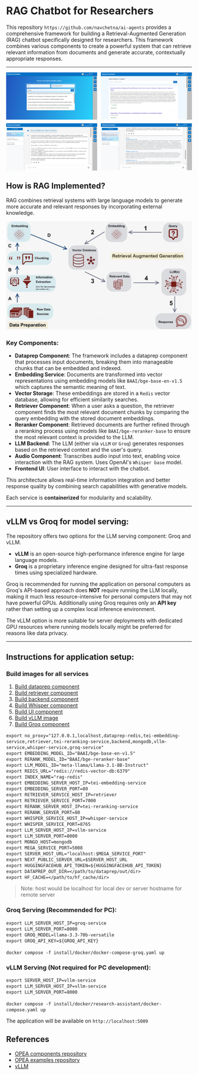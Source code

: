 # RAG Chatbot for Researchers

This repository `https://github.com/navchetna/ai-agents` provides a comprehensive framework for building a Retrieval-Augmented Generation (RAG) chatbot specifically designed for researchers. This framework combines various components to create a powerful system that can retrieve relevant information from documents and generate accurate, contextually appropriate responses.

---
<div style="display: grid; grid-template-columns: 1fr 1fr; gap: 10px;">
  <img src="./assets/img/ra-1.png" alt="1. Paper search" />
  <img src="./assets/img/ra-2.png" alt="2. View search results" />
  <img src="./assets/img/ra-3.png" alt="3. Chatbot interface" />
  <img src="./assets/img/ra-4.png" alt="4. View sources for response" />
</div>

## How is RAG Implemented?

RAG combines retrieval systems with large language models to generate more accurate and relevant responses by incorporating external knowledge.

![RAG Architecure](./assets/img/rag-architecture.png)
### Key Components:
- **Dataprep Component**:  The framework includes a dataprep component that processes input documents, breaking them into manageable chunks that can be embedded and indexed.
- **Embedding Service**: Documents are transformed into vector representations using embedding models like `BAAI/bge-base-en-v1.5` which captures the semantic meaning of text.
- **Vector Storage**: These embeddings are stored in a `Redis` vector database, allowing for efficient similarity searches.
- **Retriever Component**: When a user asks a question, the retriever component finds the most relevant document chunks by comparing the query embedding with the stored document embeddings.
- **Reranker Component**: Retrieved documents are further refined through a reranking process using models like `BAAI/bge-reranker-base` to ensure the most relevant context is provided to the LLM.
- **LLM Backend**: The LLM (either via `vLLM` or `Groq`) generates responses based on the retrieved context and the user's query.
- **Audio Component**:  Transcribes audio input into text, enabling voice interaction with the RAG system. Uses OpenAI's `Whisper base` model. 
- **Frontend UI**: User interface to interact with the chatbot.

This architecture allows real-time information integration and better response quality by combining search capabilities with generative models.

Each service is **containerized** for modularity and scalability.

---


## vLLM vs Groq for model serving:
The repository offers two options for the LLM serving component: Groq and vLLM.
- **vLLM** is an open-source high-performance inference engine for large language models.
- **Groq** is a proprietary inference engine designed for ultra-fast response times using specialized hardware.


Groq is recommended for running the application on personal computers as Groq's API-based approach does **NOT** require running the LLM locally, making it much less resource-intensive for personal computers that may not have powerful GPUs. Additionally using Groq requires only an **API key** rather than setting up a complex local inference environment.

The vLLM option is more suitable for server deployments with dedicated GPU resources where running models locally might be preferred for reasons like data privacy.

---

## Instructions for application setup:
### Build images for all services

1. [Build dataprep component](./comps/dataprep/README.md)
2. [Build retriever component](./comps/retriever/README.md)
3. [Build backend component](./comps/README.md)
4. [Build Whisper component](./comps/whisper/README.md)
5. [Build UI component](./design-patterns/rag/README.md)
6. [Build vLLM image](./comps/README.vllm.md)
7. [Build Groq component](./comps/groq/README.md)

```
export no_proxy="127.0.0.1,localhost,dataprep-redis,tei-embedding-service,retriever,tei-reranking-service,backend,mongodb,vllm-service,whisper-service,groq-service"
export EMBEDDING_MODEL_ID="BAAI/bge-base-en-v1.5"
export RERANK_MODEL_ID="BAAI/bge-reranker-base"
export LLM_MODEL_ID="meta-llama/Llama-3.1-8B-Instruct"
export REDIS_URL="redis://redis-vector-db:6379"
export INDEX_NAME="rag-redis"
export EMBEDDING_SERVER_HOST_IP=tei-embedding-service
export EMBEDDING_SERVER_PORT=80
export RETRIEVER_SERVICE_HOST_IP=retriever
export RETRIEVER_SERVICE_PORT=7000 
export RERANK_SERVER_HOST_IP=tei-reranking-service
export RERANK_SERVER_PORT=80
export WHISPER_SERVICE_HOST_IP=whisper-service
export WHISPER_SERVICE_PORT=8765
export LLM_SERVER_HOST_IP=vllm-service
export LLM_SERVER_PORT=8000
export MONGO_HOST=mongodb
export MEGA_SERVICE_PORT=5008
export SERVER_HOST_URL="localhost:$MEGA_SERVICE_PORT"
export NEXT_PUBLIC_SERVER_URL=$SERVER_HOST_URL
export HUGGINGFACEHUB_API_TOKEN=${HUGGINGFACEHUB_API_TOKEN}
export DATAPREP_OUT_DIR=</path/to/dataprep/out/dir>
export HF_CACHE=</path/to/hf_cache/dir>

```
> Note: host would be localhost for local dev or server hostname for remote server

### Groq Serving (Recommended for PC): 
```
export LLM_SERVER_HOST_IP=groq-service
export LLM_SERVER_PORT=8000
export GROQ_MODEL=llama-3.3-70b-versatile
export GROQ_API_KEY=${GROQ_API_KEY}

docker compose -f install/docker/docker-compose-groq.yaml up
```

### vLLM Serving (Not required for PC development):
```
export SERVER_HOST_IP=vllm-service
export LLM_SERVER_HOST_IP=vllm-service
export LLM_SERVER_PORT=8000

docker compose -f install/docker/research-assistant/docker-compose.yaml up
```

The application will be available on `http://localhost:5009`

## References

- [OPEA components repository](https://github.com/opea-project/GenAIComps)
- [OPEA examples repository](https://github.com/opea-project/GenAIExamples)
- [vLLM](https://github.com/vllm-project/vllm)